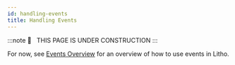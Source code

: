 ```yaml
---
id: handling-events
title: Handling Events
---
```


:::note
🚧   THIS PAGE IS UNDER CONSTRUCTION
:::

For now, see [Events Overview](../mainconcepts/coordinate-state-actions/events.md) for an overview of how to use events in Litho.
